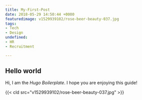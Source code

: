 ```yaml
---
title: My-First-Post
date: 2018-05-29 14:50:44 +0000
featuredimage: v1529939102/rose-beer-beauty-037.jpg
tags:
- Tech
- Design
undefined:
- HR
- Recruitment

---
```

## Hello world

Hi, I am the _Hugo Boilerplate_. I hope you are enjoying this guide!

{{< cld src="v1529939102/rose-beer-beauty-037.jpg" >}}